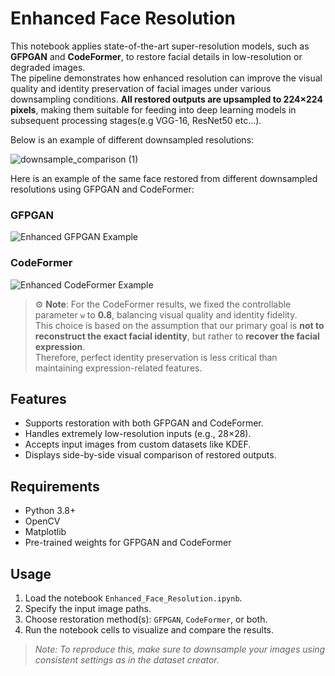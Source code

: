 # Enhanced Face Resolution

This notebook applies state-of-the-art super-resolution models, such as **GFPGAN** and **CodeFormer**, to restore facial details in low-resolution or degraded images.  
The pipeline demonstrates how enhanced resolution can improve the visual quality and identity preservation of facial images under various downsampling conditions.
**All restored outputs are upsampled to 224×224 pixels**, making them suitable for feeding into deep learning models in subsequent processing stages(e.g VGG-16, ResNet50 etc...).


Below is an example of different downsampled resolutions:

![downsample_comparison (1)](https://github.com/user-attachments/assets/4d0ca179-4814-46dc-9f99-1b593f9199bc)

Here is an example of the same face restored from different downsampled resolutions using GFPGAN and CodeFormer:

### GFPGAN 
![Enhanced GFPGAN Example](https://github.com/user-attachments/assets/e2aa10b0-4fbd-4438-8ad6-649c40b9c5a7)
### CodeFormer
![Enhanced CodeFormer Example](https://github.com/user-attachments/assets/8e4168f1-5cd3-4ad0-9918-54f29d74bb09)

> ⚙️ **Note**: For the CodeFormer results, we fixed the controllable parameter `w` to **0.8**, balancing visual quality and identity fidelity.  
> This choice is based on the assumption that our primary goal is **not to reconstruct the exact facial identity**, but rather to **recover the facial expression**.  
> Therefore, perfect identity preservation is less critical than maintaining expression-related features.



## Features

- Supports restoration with both GFPGAN and CodeFormer.
- Handles extremely low-resolution inputs (e.g., 28×28).
- Accepts input images from custom datasets like KDEF.
- Displays side-by-side visual comparison of restored outputs.

## Requirements

- Python 3.8+
- OpenCV
- Matplotlib
- Pre-trained weights for GFPGAN and CodeFormer

## Usage

1. Load the notebook `Enhanced_Face_Resolution.ipynb`.
2. Specify the input image paths.
3. Choose restoration method(s): `GFPGAN`, `CodeFormer`, or both.
4. Run the notebook cells to visualize and compare the results.



> *Note: To reproduce this, make sure to downsample your images using consistent settings as in the dataset creator.*
